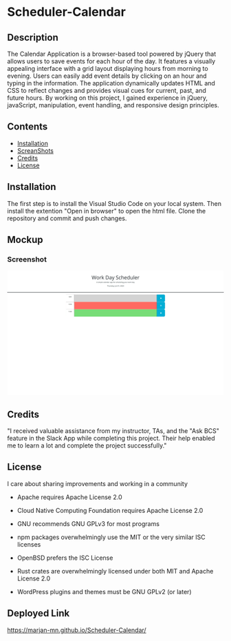 # Scheduler-Calendar

## Description
The Calendar Application is a browser-based tool powered by jQuery that allows users to save events for each hour of the day. It features a visually appealing interface with a grid layout displaying hours from morning to evening. Users can easily add event details by clicking on an hour and typing in the information. The application dynamically updates HTML and CSS to reflect changes and provides visual cues for current, past, and future hours. By working on this project, I gained experience in jQuery, javaScript,  manipulation, event handling, and responsive design principles.

## Contents


- [Installation](#installation)
- [ScreanShots](#usage)
- [Credits](#credits)
- [License](#license)


## Installation

The first step is to install the Visual Studio Code on your local system. Then install the extention "Open in browser" to open the html file. Clone the repository and commit and push changes.


## Mockup
### Screenshot

![The Calendar Application webpage includes a button to save events for each hour of the day ](./assets/images/screenShot.png)

## Credits

"I received valuable assistance from my instructor, TAs, and the "Ask BCS" feature in the Slack App while completing this project. Their help enabled me to learn a lot and complete the project successfully."


## License

I care about sharing improvements and working in a community 
- Apache requires Apache License 2.0

- Cloud Native Computing Foundation requires Apache License 2.0

- GNU recommends GNU GPLv3 for most programs

- npm packages overwhelmingly use the MIT or the very similar ISC licenses

- OpenBSD prefers the ISC License

- Rust crates are overwhelmingly licensed under both MIT and Apache License 2.0

- WordPress plugins and themes must be GNU GPLv2 (or later)



## Deployed Link

https://marjan-mn.github.io/Scheduler-Calendar/




